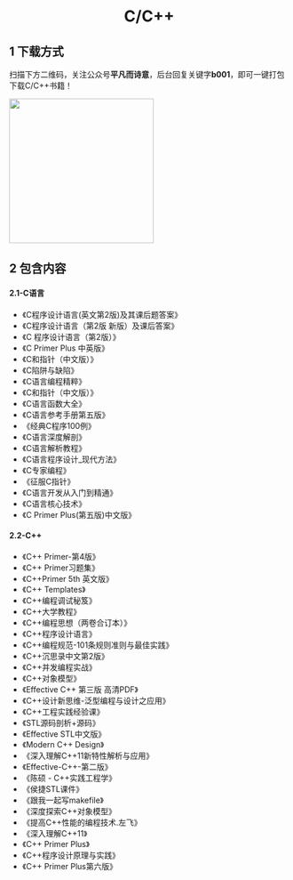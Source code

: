 <h1 align="center">C/C++</h1>

## 1 下载方式

扫描下方二维码，关注公众号**平凡而诗意**，后台回复关键字**b001**，即可一键打包下载C/C++书籍！

<img src="https://s1.ax1x.com/2022/07/10/jsCAdH.jpg" width="260" height="260" align=center></img>

## 2 包含内容

#### 2.1-C语言


- 《C程序设计语言(英文第2版)及其课后题答案》
- 《C程序设计语言（第2版 新版）及课后答案》
- 《C 程序设计语言（第2版）》
- 《C Primer Plus 中英版》
- 《C和指针（中文版）》
- 《C陷阱与缺陷》
- 《C语言编程精粹》 
- 《C和指针（中文版）》 
- 《C语言函数大全》 
- 《C语言参考手册第五版》 
- 《经典C程序100例》 
- 《C语言深度解剖》 
- 《C语言解析教程》
- 《C语言程序设计\_现代方法》
- 《C专家编程》 
- 《征服C指针》 
- 《C语言开发从入门到精通》
- 《C语言核心技术》
- 《C Primer Plus(第五版)中文版》

#### 2.2-C++

- 《C++ Primer-第4版》 
- 《C++ Primer习题集》 
- 《C++Primer 5th 英文版》 
- 《C++ Templates》 
- 《C++编程调试秘笈》 
- 《C++大学教程》 
- 《C++编程思想（两卷合订本）》 
- 《C++程序设计语言》
- 《C++编程规范-101条规则准则与最佳实践》 
- 《C++沉思录中文第2版》 
- 《C++并发编程实战》 
- 《C++对象模型》 
- 《Effective C++  第三版 高清PDF》
- 《C++设计新思维-泛型编程与设计之应用》 
- 《C++工程实践经验课》 
- 《STL源码剖析+源码》 
- 《Effective STL中文版》 
- 《Modern C++ Design》 
- 《深入理解C++11新特性解析与应用》 
- 《Effective-C++-第二版》 
- 《陈硕 - C++实践工程学》 
- 《侯捷STL课件》 
- 《跟我一起写makefile》 
- 《深度探索C++对象模型》
- 《提高C++性能的编程技术.左飞》 
- 《深入理解C++11》 
- 《C++ Primer Plus》 
- 《C++程序设计原理与实践》 
- 《C++ Primer Plus第六版》 